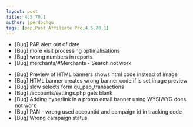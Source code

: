 ```yaml
---
layout: post
title: 4.5.70.1
author: jperdochqu
tags: [pap,Post Affiliate Pro,4.5.70.1]
---
```


- [Bug] PAP alert out of date
- [Bug] more visit processing optimalisations
- [Bug] wrong numbers in reports
- [Bug] merchants/#Merchants - Search not work

<!--more-->

- [Bug] Preview of HTML banners shows html code instead of image
- [Bug] HTML banner creates wrong banner code if is set image preview
- [Bug] slow selects form qu_pap_transactions
- [Bug] /accounts/settings.php gets blank
- [Bug] Adding hyperlink in a promo email banner using WYSIWYG does not work
- [Bug] PAN - wrong used accountid and campaign id in tracking code
- [Bug] Wrong campaign status
